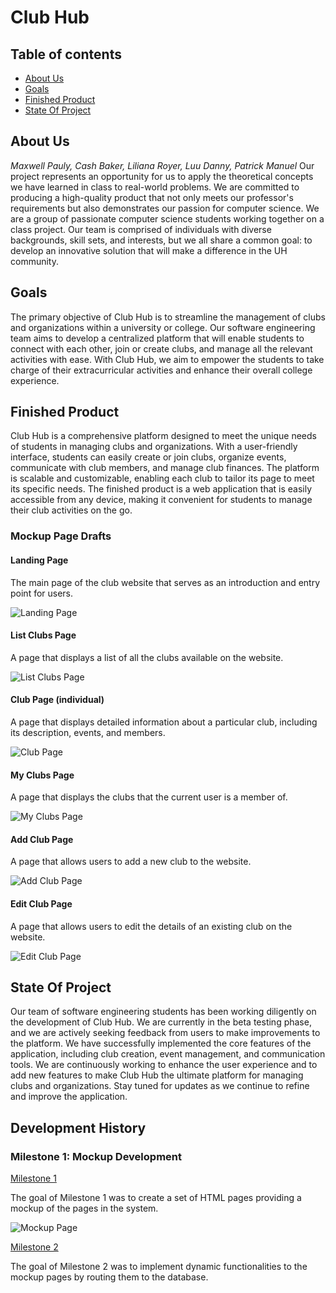 # Club Hub

## Table of contents

* [About Us](#about-us)
* [Goals](#goals)
* [Finished Product](#finished-product)
* [State Of Project](#state-of-project)

## About Us
*Maxwell Pauly, Cash Baker, Liliana Royer, Luu Danny, Patrick Manuel*
Our project represents an opportunity for us to apply the theoretical concepts we have learned in class to real-world problems. We are committed to producing a high-quality product that not only meets our professor's requirements but also demonstrates our passion for computer science. We are a group of passionate computer science students working together on a class project. Our team is comprised of individuals with diverse backgrounds, skill sets, and interests, but we all share a common goal: to develop an innovative solution that will make a difference in the UH community.

## Goals
The primary objective of Club Hub is to streamline the management of clubs and organizations within a university or college. Our software engineering team aims to develop a centralized platform that will enable students to connect with each other, join or create clubs, and manage all the relevant activities with ease. With Club Hub, we aim to empower the students to take charge of their extracurricular activities and enhance their overall college experience.

## Finished Product
Club Hub is a comprehensive platform designed to meet the unique needs of students in managing clubs and organizations. With a user-friendly interface, students can easily create or join clubs, organize events, communicate with club members, and manage club finances. The platform is scalable and customizable, enabling each club to tailor its page to meet its specific needs. The finished product is a web application that is easily accessible from any device, making it convenient for students to manage their club activities on the go.

### Mockup Page Drafts

#### Landing Page

The main page of the club website that serves as an introduction and entry point for users.

![Landing Page](images/landingPage.png)

#### List Clubs Page

A page that displays a list of all the clubs available on the website.

![List Clubs Page](images/listClubsPage.png)

#### Club Page (individual)

A page that displays detailed information about a particular club, including its description, events, and members.

![Club Page](images/clubPage.png)

#### My Clubs Page

A page that displays the clubs that the current user is a member of.

![My Clubs Page](images/myClubsPage.png)

#### Add Club Page

A page that allows users to add a new club to the website.

![Add Club Page](images/addClubPage.png)

#### Edit Club Page

A page that allows users to edit the details of an existing club on the website.

![Edit Club Page](images/editClubPage.png)

## State Of Project
Our team of software engineering students has been working diligently on the development of Club Hub. We are currently in the beta testing phase, and we are actively seeking feedback from users to make improvements to the platform. We have successfully implemented the core features of the application, including club creation, event management, and communication tools. We are continuously working to enhance the user experience and to add new features to make Club Hub the ultimate platform for managing clubs and organizations. Stay tuned for updates as we continue to refine and improve the application.

## Development History

### Milestone 1: Mockup Development

[Milestone 1](https://github.com/orgs/mongo-mongoers/projects/1)

The goal of Milestone 1 was to create a set of HTML pages providing a mockup of the pages in the system.

![Mockup Page](images/m1Mockup.png)

[Milestone 2](https://github.com/orgs/mongo-mongoers/projects/2)

The goal of Milestone 2 was to implement dynamic functionalities to the mockup pages by routing them to the database.
